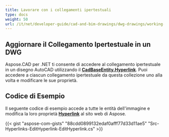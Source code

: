 ```yaml
---
title: Lavorare con i collegamenti ipertestuali
type: docs
weight: 50
url: /it/net/developer-guide/cad-and-bim-drawings/dwg-drawings/working-with-hyperlinks/
---
```


## **Aggiornare il Collegamento Ipertestuale in un DWG**

Aspose.CAD per .NET ti consente di accedere al collegamento ipertestuale in un disegno AutoCAD utilizzando il [**CadBaseEntity.Hyperlink**](https://reference.aspose.com/cad/net/aspose.cad.fileformats.cad.cadobjects/cadbaseentity/properties/hyperlink). Puoi accedere a ciascun collegamento ipertestuale da questa collezione uno alla volta e modificare le sue proprietà.

## Codice di Esempio

Il seguente codice di esempio accede a tutte le entità dell'immagine e modifica la loro proprietà [**Hyperlink**](https://reference.aspose.com/cad/net/aspose.cad.fileformats.cad.cadobjects/cadbaseentity/properties/hyperlink) al sito web di Aspose.

{{< gist "aspose-com-gists" "88cdd0899132edaf0afff77d33d11ae5" "Src-Hyperlinks-EditHyperlink-EditHyperlink.cs" >}}
